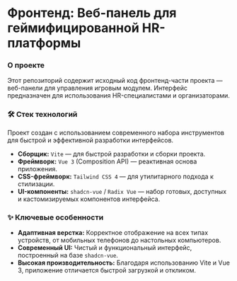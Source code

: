 # Фронтенд: Веб-панель для геймифицированной HR-платформы

### О проекте

Этот репозиторий содержит исходный код фронтенд-части проекта — веб-панели для управления игровым модулем. Интерфейс предназначен для использования HR-специалистами и организаторами.

### 🛠 Стек технологий

Проект создан с использованием современного набора инструментов для быстрой и эффективной разработки интерфейсов.

  * **Сборщик:** `Vite` — для быстрой разработки и сборки проекта.
  * **Фреймворк:** `Vue 3` (Composition API) — реактивная основа приложения.
  * **CSS-фреймворк:** `Tailwind CSS 4` — для утилитарного подхода к стилизации.
  * **UI-компоненты:** `shadcn-vue` / `Radix Vue` — набор готовых, доступных и кастомизируемых компонентов интерфейса.


### ✨ Ключевые особенности

  * **Адаптивная верстка:** Корректное отображение на всех типах устройств, от мобильных телефонов до настольных компьютеров.
  * **Современный UI:** Чистый и функциональный интерфейс, построенный на базе `shadcn-vue`.
  * **Высокая производительность:** Благодаря использованию Vite и Vue 3, приложение отличается быстрой загрузкой и откликом.
